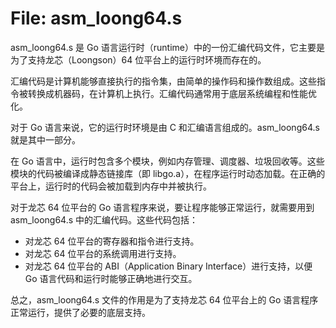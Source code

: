 # File: asm_loong64.s

asm_loong64.s 是 Go 语言运行时（runtime）中的一份汇编代码文件，它主要是为了支持龙芯（Loongson）64 位平台上的运行时环境而存在的。

汇编代码是计算机能够直接执行的指令集，由简单的操作码和操作数组成。这些指令被转换成机器码，在计算机上执行。汇编代码通常用于底层系统编程和性能优化。

对于 Go 语言来说，它的运行时环境是由 C 和汇编语言组成的。asm_loong64.s 就是其中一部分。

在 Go 语言中，运行时包含多个模块，例如内存管理、调度器、垃圾回收等。这些模块的代码被编译成静态链接库（即 libgo.a），在程序运行时动态加载。在正确的平台上，运行时的代码会被加载到内存中并被执行。

对于龙芯 64 位平台的 Go 语言程序来说，要让程序能够正常运行，就需要用到 asm_loong64.s 中的汇编代码。这些代码包括：

- 对龙芯 64 位平台的寄存器和指令进行支持。
- 对龙芯 64 位平台的系统调用进行支持。
- 对龙芯 64 位平台的 ABI（Application Binary Interface）进行支持，以便 Go 语言代码和运行时能够正确地进行交互。

总之，asm_loong64.s 文件的作用是为了支持龙芯 64 位平台上的 Go 语言程序正常运行，提供了必要的底层支持。

